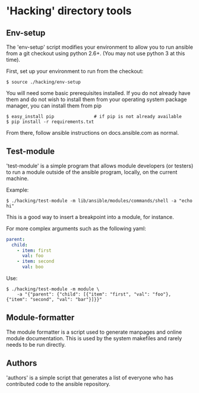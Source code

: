 'Hacking' directory tools
=========================

Env-setup
---------

The 'env-setup' script modifies your environment to allow you to run
ansible from a git checkout using python 2.6+.  (You may not use
python 3 at this time).

First, set up your environment to run from the checkout:

    $ source ./hacking/env-setup

You will need some basic prerequisites installed.  If you do not already have them
and do not wish to install them from your operating system package manager, you
can install them from pip

    $ easy_install pip               # if pip is not already available
    $ pip install -r requirements.txt

From there, follow ansible instructions on docs.ansible.com as normal.

Test-module
-----------

'test-module' is a simple program that allows module developers (or testers) to run
a module outside of the ansible program, locally, on the current machine.

Example:

    $ ./hacking/test-module -m lib/ansible/modules/commands/shell -a "echo hi"

This is a good way to insert a breakpoint into a module, for instance.

For more complex arguments such as the following yaml:

```yaml
parent:
  child:
    - item: first
      val: foo
    - item: second
      val: boo
```

Use:

    $ ./hacking/test-module -m module \
        -a "{"parent": {"child": [{"item": "first", "val": "foo"}, {"item": "second", "val": "bar"}]}}"

Module-formatter
----------------

The module formatter is a script used to generate manpages and online
module documentation.  This is used by the system makefiles and rarely
needs to be run directly.

Authors
-------
'authors' is a simple script that generates a list of everyone who has
contributed code to the ansible repository.


